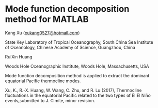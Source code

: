 # Mode function decomposition method for MATLAB

Kang Xu  (xukang0527@hotmail.com)

State Key Laboratory of Tropical Oceanography, South China Sea Institute of Oceanology, Chinese Academy of Science, Guangzhou, China

RuiXin Huang

Woods Hole Oceanographic Institute, Woods Hole, Massachusetts, USA




Mode function decomposition method is applied to extract the dominant equatorial Pacific thermocline modes. 




  Xu, K., R.-X. Huang, W. Wang, C. Zhu, and R. Lu (2017), Thermocline fluctuations in the equatorial Pacific related to the two types of El El Niño events,submitted to J. Clmite, minor revision.
